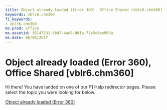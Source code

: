 ```yaml
---
title: Object already loaded (Error 360), Office Shared [vblr6.chm360]
keywords: vblr6.chm360
f1_keywords:
- vblr6.chm360
ms.prod: office
ms.assetid: f6147231-36d7-4ad9-80fa-77a5c0ee903a
ms.date: 06/08/2017
---
```



# Object already loaded (Error 360), Office Shared [vblr6.chm360]

Hi there! You have landed on one of our F1 Help redirector pages. Please select the topic you were looking for below.

[Object already loaded (Error 360)](http://msdn.microsoft.com/library/e492bbbc-572d-af2f-111f-1879c7b35ea3%28Office.15%29.aspx)


